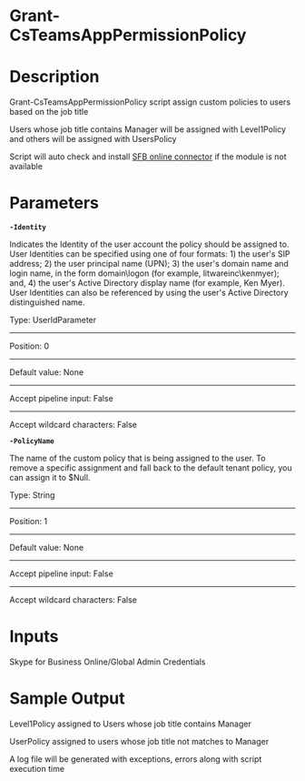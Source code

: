 # Grant-CsTeamsAppPermissionPolicy

# Description
Grant-CsTeamsAppPermissionPolicy script assign custom policies to users based on the job title

Users whose job title contains Manager will be assigned with Level1Policy and others will be assigned with UsersPolicy 

Script will auto check and install [SFB online connector](https://www.microsoft.com/en-us/download/details.aspx?id=39366) if the module is not available 

# Parameters
**`-Identity`**

Indicates the Identity of the user account the policy should be assigned to. User Identities can be specified using one of four formats: 1) the user's SIP address; 2) the user principal name (UPN); 3) the user's domain name and login name, in the form domain\logon (for example, litwareinc\kenmyer); and, 4) the user's Active Directory display name (for example, Ken Myer). User Identities can also be referenced by using the user's Active Directory distinguished name.

Type:	UserIdParameter
* * *
Position:	0
* * *
Default value:	None
* * *
Accept pipeline input:	False
* * *
Accept wildcard characters:	False

**`-PolicyName`**

The name of the custom policy that is being assigned to the user. To remove a specific assignment and fall back to the default tenant policy, you can assign it to $Null.

Type:	String
* * *
Position:	1
* * *
Default value:	None
* * *
Accept pipeline input:	False
* * *
Accept wildcard characters:	False

# Inputs
Skype for Business Online/Global Admin Credentials

# Sample Output

Level1Policy assigned to Users whose job title contains Manager

UserPolicy assigned to users whose job title not matches to Manager
 
A log file will be generated with exceptions, errors along with script execution time 
